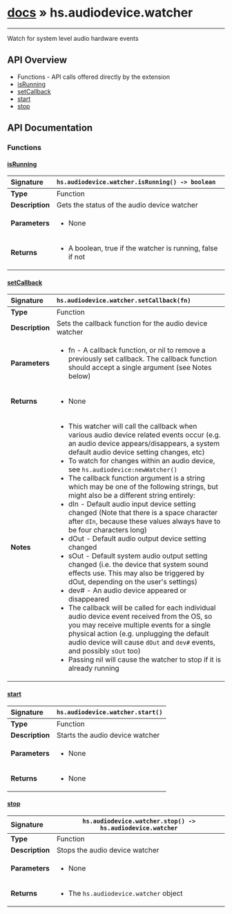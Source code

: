 # [docs](index.md) » hs.audiodevice.watcher
---

Watch for system level audio hardware events

## API Overview
* Functions - API calls offered directly by the extension
 * [isRunning](#isrunning)
 * [setCallback](#setcallback)
 * [start](#start)
 * [stop](#stop)

## API Documentation

### Functions

#### [isRunning](#isrunning)
| <span style="float: left;">**Signature**</span> | <span style="float: left;">`hs.audiodevice.watcher.isRunning() -> boolean` </span>                                                          |
| -----------------------------------------------------|---------------------------------------------------------------------------------------------------------|
| **Type**                                             | Function                                                                                         |
| **Description**                                      | Gets the status of the audio device watcher                                                                                         |
| **Parameters**                                       | <ul markdown="1"><li markdown="1">None</li></ul> |
| **Returns**                                          | <ul markdown="1"><li markdown="1">A boolean, true if the watcher is running, false if not</li></ul>          |

#### [setCallback](#setcallback)
| <span style="float: left;">**Signature**</span> | <span style="float: left;">`hs.audiodevice.watcher.setCallback(fn)` </span>                                                          |
| -----------------------------------------------------|---------------------------------------------------------------------------------------------------------|
| **Type**                                             | Function                                                                                         |
| **Description**                                      | Sets the callback function for the audio device watcher                                                                                         |
| **Parameters**                                       | <ul markdown="1"><li markdown="1">fn - A callback function, or nil to remove a previously set callback. The callback function should accept a single argument (see Notes below)</li></ul> |
| **Returns**                                          | <ul markdown="1"><li markdown="1">None</li></ul>          |
| **Notes**                                            | <ul markdown="1"><li markdown="1">This watcher will call the callback when various audio device related events occur (e.g. an audio device appears/disappears, a system default audio device setting changes, etc)</li><li markdown="1">To watch for changes within an audio device, see `hs.audiodevice:newWatcher()`</li><li markdown="1">The callback function argument is a string which may be one of the following strings, but might also be a different string entirely:</li><li markdown="1"> dIn  - Default audio input device setting changed (Note that there is a space character after `dIn`, because these values always have to be four characters long)</li><li markdown="1"> dOut - Default audio output device setting changed</li><li markdown="1"> sOut - Default system audio output setting changed (i.e. the device that system sound effects use. This may also be triggered by dOut, depending on the user's settings)</li><li markdown="1"> dev# - An audio device appeared or disappeared</li><li markdown="1">The callback will be called for each individual audio device event received from the OS, so you may receive multiple events for a single physical action (e.g. unplugging the default audio device will cause `dOut` and `dev#` events, and possibly `sOut` too)</li><li markdown="1">Passing nil will cause the watcher to stop if it is already running</li></ul>                |

#### [start](#start)
| <span style="float: left;">**Signature**</span> | <span style="float: left;">`hs.audiodevice.watcher.start()` </span>                                                          |
| -----------------------------------------------------|---------------------------------------------------------------------------------------------------------|
| **Type**                                             | Function                                                                                         |
| **Description**                                      | Starts the audio device watcher                                                                                         |
| **Parameters**                                       | <ul markdown="1"><li markdown="1">None</li></ul> |
| **Returns**                                          | <ul markdown="1"><li markdown="1">None</li></ul>          |

#### [stop](#stop)
| <span style="float: left;">**Signature**</span> | <span style="float: left;">`hs.audiodevice.watcher.stop() -> hs.audiodevice.watcher` </span>                                                          |
| -----------------------------------------------------|---------------------------------------------------------------------------------------------------------|
| **Type**                                             | Function                                                                                         |
| **Description**                                      | Stops the audio device watcher                                                                                         |
| **Parameters**                                       | <ul markdown="1"><li markdown="1">None</li></ul> |
| **Returns**                                          | <ul markdown="1"><li markdown="1">The `hs.audiodevice.watcher` object</li></ul>          |

